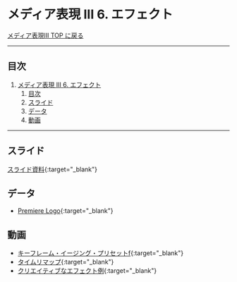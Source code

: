 # メディア表現 III 6. エフェクト

[メディア表現III TOP に戻る](./index.md)

---

## 目次

1. [メディア表現 III 6. エフェクト](#メディア表現-iii-6-エフェクト)
   1. [目次](#目次)
   2. [スライド](#スライド)
   3. [データ](#データ)
   4. [動画](#動画)

---

## スライド

[スライド資料](./mr3_06slide.pdf){:target="_blank"}

## データ
- [Premiere Logo](img/adobe-premiere-logo.png){:target="_blank"}

## 動画
- [キーフレーム・イージング・プリセットf](https://www.youtube.com/watch?v=iiMJ9Eya8O0){:target="_blank"}
- [タイムリマップ](https://www.youtube.com/watch?v=UbXZ-_9FLnk){:target="_blank"}
- [クリエイティブなエフェクト例](https://www.youtube.com/watch?v=rm8oBC3_6YM){:target="_blank"}

